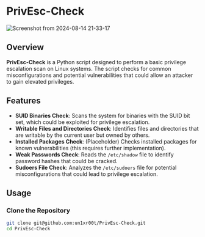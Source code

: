 # PrivEsc-Check

![Screenshot from 2024-08-14 21-33-17](https://github.com/user-attachments/assets/7cff74e4-0ffa-4f56-bc08-b81a131a8983)

## Overview

**PrivEsc-Check** is a Python script designed to perform a basic privilege escalation scan on Linux systems. The script checks for common misconfigurations and potential vulnerabilities that could allow an attacker to gain elevated privileges.

## Features

- **SUID Binaries Check**: Scans the system for binaries with the SUID bit set, which could be exploited for privilege escalation.
- **Writable Files and Directories Check**: Identifies files and directories that are writable by the current user but owned by others.
- **Installed Packages Check**: (Placeholder) Checks installed packages for known vulnerabilities (this requires further implementation).
- **Weak Passwords Check**: Reads the `/etc/shadow` file to identify password hashes that could be cracked.
- **Sudoers File Check**: Analyzes the `/etc/sudoers` file for potential misconfigurations that could lead to privilege escalation.

## Usage

### Clone the Repository

```bash
git clone git@github.com:un1xr00t/PrivEsc-Check.git
cd PrivEsc-Check
